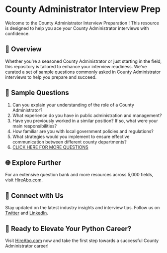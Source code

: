 # County Administrator Interview Prep

Welcome to the County Administrator Interview Preparation ! This resource is designed to help you ace your County Administrator interviews with confidence.

## 🚀 Overview

Whether you're a seasoned County Administrator or just starting in the field, this repository is tailored to enhance your interview readiness. We've curated a set of sample questions commonly asked in County Administrator interviews to help you prepare and succeed.

## 📝 Sample Questions

1. Can you explain your understanding of the role of a County Administrator?
2. What experience do you have in public administration and management?
3. Have you previously worked in a similar position? If so, what were your main responsibilities?
4. How familiar are you with local government policies and regulations?
5. What strategies would you implement to ensure effective communication between different county departments?
6. [CLICK HERE FOR MORE QUESTIONS](https://hireabo.com/job/17_0_18/County%20Administrator)

## 🌐 Explore Further

For an extensive question bank and more resources across 5,000 fields, visit [HireAbo.com](https://www.hireabo.com).

## 📱 Connect with Us

Stay updated on the latest industry insights and interview tips. Follow us on [Twitter](https://twitter.com/hireabo) and [LinkedIn](https://www.linkedin.com/in/hire-abo-3609972a8/).

## 🚀 Ready to Elevate Your Python Career?

Visit [HireAbo.com](https://www.hireabo.com) now and take the first step towards a successful County Administrator career!